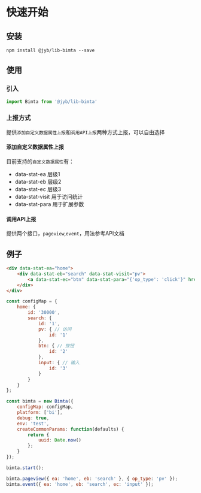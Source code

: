 # 快速开始

## 安装

```shell
npm install @jyb/lib-bimta --save
```

## 使用

### 引入

```javascript
import Bimta from '@jyb/lib-bimta'
```

### 上报方式

提供`添加自定义数据属性上报`和`调用API上报`两种方式上报，可以自由选择

#### 添加自定义数据属性上报

目前支持的`自定义数据属性`有：
- data-stat-ea 层级1
- data-stat-eb 层级2
- data-stat-ec 层级3
- data-stat-visit 用于访问统计
- data-stat-para 用于扩展参数

#### 调用API上报

提供两个接口，`pageview`,`event`，用法参考API文档

## 例子

```html
<div data-stat-ea="home">
    <div data-stat-eb="search" data-stat-visit="pv">
        <a data-stat-ec="btn" data-stat-para="{'op_type': 'click'}" href="javascript:;">search</a>
    </div>
</div>
```

```javascript
const configMap = {
    home: {
        id: '30000',
        search: {
            id: '1',
            pv: { // 访问
                id: '1'
            },
            btn: { // 按钮
                id: '2'
            },
            input: { // 输入
                id: '3'
            }
        }
    }
};

const bimta = new Bimta({
    configMap: configMap,
    platform: ['bi'],
    debug: true,
    env: 'test',
    createCommonParams: function(defaults) {
        return {
            uuid: Date.now()
        };
    }
});

bimta.start();

bimta.pageview({ ea: 'home', eb: 'search' }, { op_type: 'pv' });
bimta.event({ ea: 'home', eb: 'search', ec: 'input' });
```


